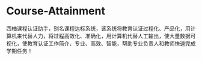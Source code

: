 # Course-Attainment
西柚课程认证助手，别名课程达标系统，该系统将教育认证过程化、产品化，用计算机来代替人力，将过程高效化、准确化，用计算机代替人工输出，使大量数据可视化，使教育认证工作简介、专业、高效、智能，帮助专业负责人和教师快速完成学期任务！

